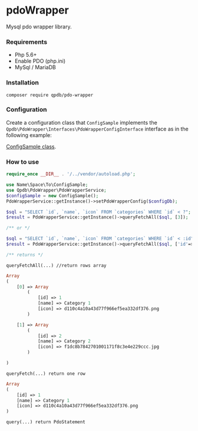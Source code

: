 # pdoWrapper
Mysql pdo wrapper library.

### Requirements
* Php 5.6+
* Enable PDO (php.ini)
* MySql / MariaDB

### Installation

```
composer require qpdb/pdo-wrapper
```

### Configuration

Create a configuration class that ```ConfigSample``` implements the ```Qpdb\PdoWrapper\Interfaces\PdoWrapperConfigInterface```  interface as in the following example:

[ConfigSample class](docs/ConfigSample.md).

### How to use

```php
require_once __DIR__ . '/../vendor/autoload.php';

use Name\Space\To\ConfigSample;
use Qpdb\PdoWrapper\PdoWrapperService;
$configSample = new ConfigSample();
PdoWrapperService::getInstance()->setPdoWrapperConfig($configDb);

$sql = "SELECT `id`, `name`, `icon` FROM `categories` WHERE `id` < ?";
$result = PdoWrapperService::getInstance()->queryFetchAll($sql, [3]);

/** or */

$sql = "SELECT `id`, `name`, `icon` FROM `categories` WHERE `id` < :id";
$result = PdoWrapperService::getInstance()->queryFetchAll($sql, ['id'=>3]);

/** returns */
```

```queryFetchAll(...) //return rows array```
```php
Array
(
    [0] => Array
        (
            [id] => 1
            [name] => Category 1
            [icon] => d110c4a10a43d77f966ef5ea332df376.png
        )

    [1] => Array
        (
            [id] => 2
            [name] => Category 2
            [icon] => f1dc8b7842701001171f8c3e4e229ccc.jpg
        )

)
```

```queryFetch(...) return one row```
```php
Array
(
    [id] => 1
    [name] => Category 1
    [icon] => d110c4a10a43d77f966ef5ea332df376.png
)
```

```query(...) return PdoStatement```








